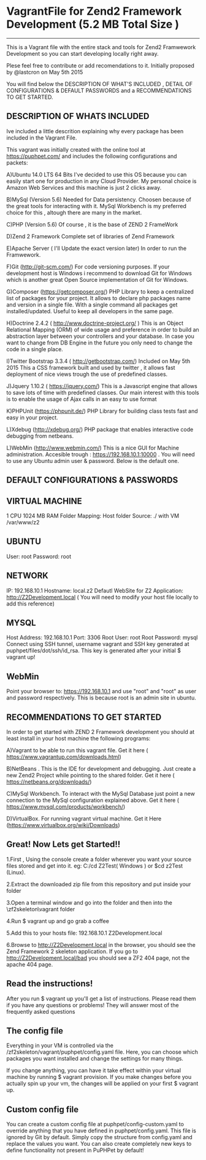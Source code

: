 # VagrantFile for Zend2 Framework Development (5.2 MB Total Size )
-------------------------------------------------------------------------------------------
This is a Vagrant file with the entire stack and tools for Zend2 Framwework Development so you can start developing locally right away.

Plese feel free to contribute or add recomendations to it. 
Initially proposed by @lastcron on May 5th 2015

You will find below the DESCRIPTION OF WHAT'S INCLUDED  , DETAIL OF CONFIGURATIONS & DEFAULT PASSWORDS and a RECOMMENDATIONS TO GET STARTED.

DESCRIPTION OF WHATS INCLUDED
--------------------------------------------------------------------

Ive included a little descrition explaining why every package has been included in the Vagrant File.

This vagrant was initially created with the online tool at https://puphpet.com/ and includes the following configurations and packets:

A)Ubuntu 14.0 LTS 64 Bits
I've decided to use this OS because you can easily start one for production in any Cloud Provider. My personal choice is Amazon Web Services and this machine is just 2 clicks away.

B)MySql (Version 5.6)
Needed for Data persistency. Choosen because of the great tools for interacting with it. MySql Workbench is my preferred choice for this , altough there are many in the market.

C)PHP (Version 5.6)
Of course , it is the base of ZEND 2 FrameWork

D)Zend 2 Framework
Complete set of libraries of Zend Framework

E)Apache Server ( I'll Update the exact version later)
In order to run the Framwework.

F)Git (http://git-scm.com/)
For code versioning purposes. If your development host is Windows i recommend to download Git for Windows which is another great Open Source implementation of Git for Windows. 

G)Composer (https://getcomposer.org/)
PHP Library to keep a centralized list of packages for your project. It allows to declare php packages name and version in a single file. With a single command all packages get installed/updated. Useful to keep all developers in the same page.

H)Doctrine 2.4.2 ( http://www.doctrine-project.org/ )
This is an Object Relational Mapping (ORM) of wide usage and preference in order to build an abstraction layer between your controllers and your database. In case you want to change from DB Engine in the future you only need to change the code in a single place.

I)Twitter Bootstrap 3.3.4 ( http://getbootstrap.com/) Included on May 5th 2015
This a CSS framework built and used by twitter , it allows fast deployment of nice views trough the use of predefined classes.

J)Jquery 1.10.2 ( https://jquery.com/)
This is a Javascript engine that allows to save lots of time with predefined classes. Our main interest with this tools is to enable the usage of Ajax calls in an easy to use format

K)PHPUnit (https://phpunit.de/)
PHP Library for building class tests fast and easy in your project.

L)Xdebug (http://xdebug.org/)
PHP package that enables interactive code debugging from netbeans.

L)WebMin (http://www.webmin.com/)
This is a nice GUI for Machine administration. Accesible trough : https://192.168.10.1:10000 . You will need to use any Ubuntu admin user & password. Below is the default one.

DEFAULT CONFIGURATIONS & PASSWORDS
--------------------------------------------------------------

VIRTUAL MACHINE
-----------------------------------------
1 CPU
1024 MB RAM
Folder Mapping:  Host folder Source: ./  with VM /var/www/z2

UBUNTU
------------------------------------------
User: root
Password: root

NETWORK
------------------------------------------
IP: 192.168.10.1
Hostname: local.z2
Defautl WebSite for Z2 Application: http://Z2Development.local  ( You will need to modify your host file locally to add this reference)

MYSQL
-------------------------------------------
Host Address: 192.168.10.1
Port: 3306
Root User: root
Root Password: mysql
Connect using SSH tunnel, username vagrant and SSH key generated at puphpet/files/dot/ssh/id_rsa. This key is generated after your initial $ vagrant up!

WebMin
------------------------------------------
Point your browser to: https://192.168.10.1 and use "root" and "root" as user and password respectively. This is because root is an admin site in ubuntu.

RECOMMENDATIONS TO GET STARTED
-----------------------------------------------------------

In order to get started with ZEND 2 Framework development you should at least install in your host machine the following programs:

A)Vagrant to be able to run this vagrant file. Get it here ( https://www.vagrantup.com/downloads.html)

B)NetBeans . This is the IDE for development and debugging. Just create a new Zend2 Project while pointing to the shared folder. Get it here ( https://netbeans.org/downloads/)

C)MySql Workbench. To interact with the MySql Database just point a new connection to the MySql configuration explained above. Get it here ( https://www.mysql.com/products/workbench/)

D)VirtualBox. For running vagrant virtual machine. Get it Here (https://www.virtualbox.org/wiki/Downloads)

Great! Now Lets get Started!!
--------------------------------

1.First , Using the console create a folder  wherever  you want your source files stored and get into it. eg: C:/cd Z2Test( Windows ) or $cd z2Test (Linux).

2.Extract the downloaded  zip file from this repository and put inside your folder

3.Open a terminal window and go into the folder and then into the \zf2skeleton\vagrant folder

4.Run $ vagrant up and go grab a coffee

5.Add this to your hosts file:
192.168.10.1 Z2Development.local

6.Browse to http://Z2Development.local in the browser, you should see the Zend Framework 2 skeleton application. 
If you go to http://Z2Development.local/bad you should see a ZF2 404 page, not the apache 404 page. 

Read the instructions!
------------------------------------
After you run $ vagrant up you'll get a list of instructions. Please read them if you have any questions or problems! They will answer most of the frequently asked questions

The config file
------------------------------------
Everything in your VM is controlled via the /zf2skeleton/vagrant/puphpet/config.yaml file. Here, you can choose which packages you want installed and change the settings for many things.

If you change anything, you can have it take effect within your virtual machine by running $ vagrant provision. If you make changes before you actually spin up your vm, the changes will be applied on your first $ vagrant up.

Custom config file
----------------------------------
You can create a custom config file at puphpet/config-custom.yaml to override anything that you have defined in puphpet/config.yaml. This file is ignored by Git by default. Simply copy the structure from config.yaml and replace the values you want. You can also create completely new keys to define functionality not present in PuPHPet by default!







